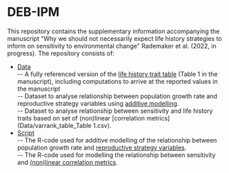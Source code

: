 # DEB-IPM

This repository contains the supplementary information accompanying the manuscript 
"Why we should not necessarily expect life history strategies to inform on sensitivity to environmental change" Rademaker et al. (2022, in progress).
The repository consists of:

- [Data](Data) <br>
 -- A fully referenced version of the [life history trait table](Data/LIFE_HISTORY_TABLE.xlsx) (Table 1 in the manuscript), including computations to arrive at the reported values in the manuscript <br>
 -- Dataset to analyse relationship between population growth rate and reproductive strategy variables using [additive modelling](Data/GAM_table.csv).<br>
 -- Dataset to analyse relationship between sensitivity and life history traits based on set of (non)linear [correlation metrics](Data/varrank_table_Table 1.csv).<br>
- [Script](Script) <br>
  -- The R-code used for additive modelling of the relationship between population growth rate and [reproductive strategy variables](Script/GAM_strategy.R).<br>
  -- The R-code used for modelling the relationship between sensitivity and [(non)linear correlation metrics](Script/sensitivity_trait_relations).<br>
<br>
 
